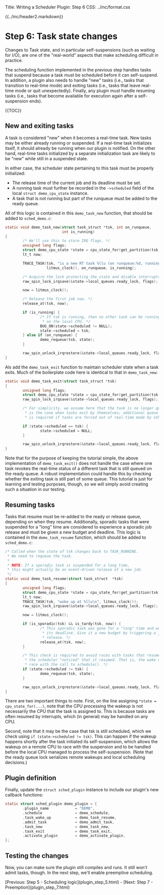 Title:  Writing a Scheduler Plugin: Step 6
CSS:    ../inc/format.css

{{../inc/header2.markdown}}

Step 6: Task state changes
==========================

Changes to Task state, and in particular self-suspensions (such as waiting for I/O), are one of the "real-world" aspects that make scheduling difficult in practice.

The scheduling function implemented in the previous step handles tasks that suspend because a task must be scheduled before it can self-suspend. In addition, a plugin also needs to handle "new" tasks (i.e., tasks that transition to real-time mode) and exiting tasks (i.e., tasks that leave real-time mode or quit unexpectedly). Finally, any plugin must handle resuming tasks (i.e., tasks that become available for execution again after a self-suspension ends).

{{TOC}}

## New and exiting tasks

A task is considered "new" when it becomes a real-time task. New tasks may be either already running or suspended. If a real-time task initializes itself, it should already be running when our plugin is notified. On the other hand, real-time tasks initialized by a separate initialization task are likely to be "new" while still in a suspended state.

In either case, the scheduler state pertaining to this task must be properly initialized:

 - The release time of the current job and its deadline must be set.
 - A running task must further be recorded in the `->scheduled` field of the local `struct demo_cpu_state` instance.
 - A task that is not running but part of the runqueue must be added to the ready queue.

All of this logic is contained in this `demo_task_new` function, that should be added to `sched_demo.c`:

```C
static void demo_task_new(struct task_struct *tsk, int on_runqueue,
                          int is_running)
{
        /* We'll use this to store IRQ flags. */
        unsigned long flags;
        struct demo_cpu_state *state = cpu_state_for(get_partition(tsk));
        lt_t now;

        TRACE_TASK(tsk, "is a new RT task %llu (on runqueue:%d, running:%d)\n",
                   litmus_clock(), on_runqueue, is_running);

        /* Acquire the lock protecting the state and disable interrupts. */
        raw_spin_lock_irqsave(&state->local_queues.ready_lock, flags);

        now = litmus_clock();

        /* Release the first job now. */
        release_at(tsk, now);

        if (is_running) {
                /* If tsk is running, then no other task can be running
                 * on the local CPU. */
                BUG_ON(state->scheduled != NULL);
                state->scheduled = tsk;
        } else if (on_runqueue) {
                demo_requeue(tsk, state);
        }

        raw_spin_unlock_irqrestore(&state->local_queues.ready_lock, flags);
}
```

Als add the `demo_task_exit` function to maintain scheduler state when a task exits. Much of the boilerplate code here is identical to that in `demo_task_new`:

```C
static void demo_task_exit(struct task_struct *tsk)
{
        unsigned long flags;
        struct demo_cpu_state *state = cpu_state_for(get_partition(tsk));
        raw_spin_lock_irqsave(&state->local_queues.ready_lock, flags);

        /* For simplicity, we assume here that the task is no longer queued anywhere else. This
         * is the case when tasks exit by themselves; additional queue management is
         * is required if tasks are forced out of real-time mode by other tasks. */

        if (state->scheduled == tsk) {
                state->scheduled = NULL;
        }

        raw_spin_unlock_irqrestore(&state->local_queues.ready_lock, flags);
}
```

Note that for the purpose of keeping the tutorial simple, the above implementation of `demo_task_exit()` does not handle the case where one task revokes the real-time status of a different task that is still queued on the ready queue. A robust implementation could handle this by checking whether the exiting task is still part of some queue. This tutorial is just for learning and testing purposes, though, so we will simply avoid creating such a situation in our testing.

## Resuming tasks

Tasks that resume must be re-added to the ready or release queue, depending on when they resume. Additionally, sporadic tasks that were suspended for a "long" time are considered to experience a sporadic job release and must be given a new budget and deadline. This logic is contained in the `demo_task_resume` function, which should be added to `sched_demo.c`:

```C
/* Called when the state of tsk changes back to TASK_RUNNING.
 * We need to requeue the task.
 *
 * NOTE: If a sporadic task is suspended for a long time,
 * this might actually be an event-driven release of a new job.
 */
static void demo_task_resume(struct task_struct  *tsk)
{
        unsigned long flags;
        struct demo_cpu_state *state = cpu_state_for(get_partition(tsk));
        lt_t now;
        TRACE_TASK(tsk, "woke up at %llu\n", litmus_clock());
        raw_spin_lock_irqsave(&state->local_queues.ready_lock, flags);

        now = litmus_clock();

        if (is_sporadic(tsk) && is_tardy(tsk, now)) {
                /* This sporadic task was gone for a "long" time and woke up past
                 * its deadline. Give it a new budget by triggering a job
                 * release. */
                release_at(tsk, now);
        }

        /* This check is required to avoid races with tasks that resume before
         * the scheduler "noticed" that it resumed. That is, the wake up may
         * race with the call to schedule(). */
        if (state->scheduled != tsk) {
                demo_requeue(tsk, state);
        }

        raw_spin_unlock_irqrestore(&state->local_queues.ready_lock, flags);
}
```

There are two important things to note. First, on the line assigning `*state = cpu_state_for(...)`, note that the CPU processing the wakeup is not necessarily the CPU that the task is assigned to. This is because tasks are often resumed by interrupts, which (in general) may be handled on any CPU.

Second, note that it may be the case that tsk is still scheduled, which we check using `if (state->scheduled != tsk)`. This can happen if the wakeup happens shortly after the task initiated its self-suspension, which allows the wakeup on a remote CPU to race with the suspension and to be handled before the local CPU managed to process the self-suspension. (Note that the ready queue lock serializes remote wakeups and local scheduling decisions.)

## Plugin definition

Finally, update the `struct sched_plugin` instance to include our plugin's new callback functions:

```C
static struct sched_plugin demo_plugin = {
        .plugin_name            = "DEMO",
        .schedule               = demo_schedule,
        .task_wake_up           = demo_task_resume,
        .admit_task             = demo_admit_task,
        .task_new               = demo_task_new,
        .task_exit              = demo_task_exit,
        .activate_plugin        = demo_activate_plugin,
};
```

## Testing the changes

Now, you can make sure the plugin still compiles and runs. It still won't admit tasks, though. In the next step, we'll enable preemptive scheduling.

<div class="nav">
[Previous: Step 5 - Scheduling logic](plugin_step_5.html) -
[Next: Step 7 - Preemption](plugin_step_7.html)
</div>
